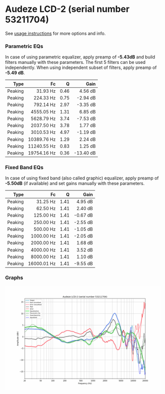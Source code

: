 # Audeze LCD-2 (serial number 53211704)
See [usage instructions](https://github.com/jaakkopasanen/AutoEq#usage) for more options and info.

### Parametric EQs
In case of using parametric equalizer, apply preamp of **-5.43dB** and build filters manually
with these parameters. The first 5 filters can be used independently.
When using independent subset of filters, apply preamp of **-5.49 dB**.

| Type    | Fc          |    Q | Gain      |
|--------:|------------:|-----:|----------:|
| Peaking | 31.93 Hz    | 0.46 | 4.56 dB   |
| Peaking | 224.33 Hz   | 0.75 | -2.94 dB  |
| Peaking | 792.14 Hz   | 2.97 | -3.35 dB  |
| Peaking | 4555.05 Hz  | 1.31 | 6.85 dB   |
| Peaking | 5628.79 Hz  | 3.74 | -7.53 dB  |
| Peaking | 2037.50 Hz  | 3.78 | 1.77 dB   |
| Peaking | 3010.53 Hz  | 4.97 | -1.19 dB  |
| Peaking | 10389.76 Hz | 1.29 | 2.24 dB   |
| Peaking | 11240.55 Hz | 0.83 | 1.25 dB   |
| Peaking | 19754.16 Hz | 0.36 | -13.40 dB |

### Fixed Band EQs
In case of using fixed band (also called graphic) equalizer, apply preamp of **-5.50dB**
(if available) and set gains manually with these parameters.

| Type    | Fc          |    Q | Gain     |
|--------:|------------:|-----:|---------:|
| Peaking | 31.25 Hz    | 1.41 | 4.95 dB  |
| Peaking | 62.50 Hz    | 1.41 | 2.40 dB  |
| Peaking | 125.00 Hz   | 1.41 | -0.67 dB |
| Peaking | 250.00 Hz   | 1.41 | -2.55 dB |
| Peaking | 500.00 Hz   | 1.41 | -1.05 dB |
| Peaking | 1000.00 Hz  | 1.41 | -2.05 dB |
| Peaking | 2000.00 Hz  | 1.41 | 1.68 dB  |
| Peaking | 4000.00 Hz  | 1.41 | 3.52 dB  |
| Peaking | 8000.00 Hz  | 1.41 | 1.10 dB  |
| Peaking | 16000.01 Hz | 1.41 | -9.55 dB |

### Graphs
![](./Audeze%20LCD-2%20(serial%20number%2053211704).png)
